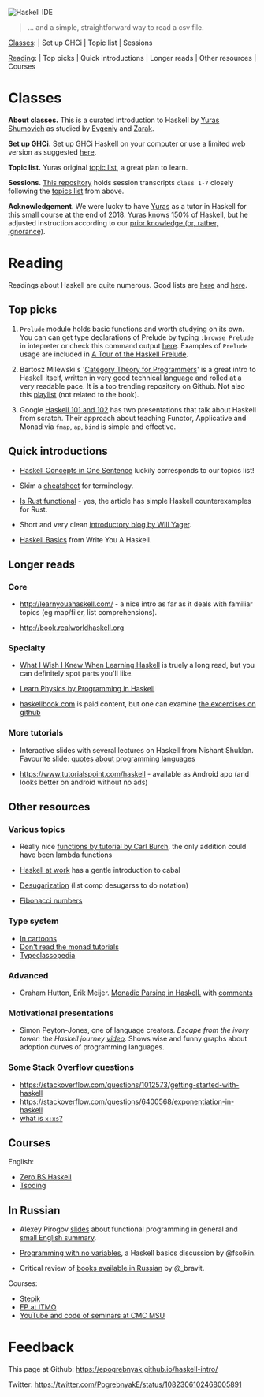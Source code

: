 ![Haskell IDE](https://pbs.twimg.com/media/D_wNe_tXsAExBvF?format=png&name=900x900)

> ... and a simple, straightforward way to read a csv file.


[Classes](#Classes): | Set up GHCi | Topic list | Sessions

[Reading](#Reading): | Top picks | Quick introductions | Longer reads | Other resources | Courses

<!-- 
People cited:

@shumovichy, @BartoszMilewski, @fsoikin, @_bravit, @smdiehl, @carl_burch,
@alex_pir, @binroot
-->

# Classes

**About classes.** This is a curated introduction to Haskell by [Yuras Shumovich](https://twitter.com/shumovichy) as studied by [Evgeniy](https://twitter.com/PogrebnyakE) and [Zarak](https://github.com/zarak).

**Set up GHCi.** Set up GHCi Haskell on your computer or use a limited web version as
suggested [here](setup.md).

**Topic list.** Yuras original [topic list](topics.md), a great plan to learn. 

**Sessions**. [This repository](https://github.com/epogrebnyak/haskell-intro) holds session transcripts `class 1-7` closely following the [topics list](topics.md) from above. 

<!--Hoping to organise the classes for future reference. Also [notes.hs](notes.hs) has unsorted links and code bits.-->

**Acknowledgement**. We were lucky to have [Yuras](https://twitter.com/shumovichy) as a tutor in Haskell for this small course at the end of 2018. Yuras knows 150% of Haskell, but he adjusted instruction according to our [prior knowledge (or, rather, ignorance)](how_we_started.md).


# Reading 

Readings about Haskell are quite numerous. Good lists are [here](https://wiki.haskell.org/Learning_Haskell) and [here](https://stackoverflow.com/questions/1012573/getting-started-with-haskell).


## Top picks

1. `Prelude` module holds basic functions and worth studying on its own. You can can get type declarations of Prelude by typing `:browse Prelude` in intepreter or check this command output [here](browse_prelude.hs). Examples of `Prelude` usage are included in [A Tour of the Haskell Prelude][pre]. 

2. Bartosz Milewski's '[Category Theory for Programmers][ctp]' is a great intro to 
  Haskell itself, written in  very good technical language and rolled at a very readable pace. It is a top trending repository on Github. Not also this [playlist](https://www.youtube.com/playlist?list=PLbgaMIhjbmEnaH_LTkxLI7FMa2HsnawM_) (not related to the book).  

3. Google [Haskell 101 and 102](https://github.com/google/haskell-trainings/releases) has two presentations that talk about Haskell from scratch. Their approach about teaching Functor, Applicative and Monad via  `fmap`, `ap`, `bind` is simple and effective.

[pre]: http://www.cse.chalmers.se/edu/course/TDA555/tourofprelude.html
[ctp]: https://github.com/hmemcpy/milewski-ctfp-pdf


## Quick introductions

- [Haskell Concepts in One Sentence](https://ndrgrnd.net/posts/haskellOneSentence.html) 
  luckily corresponds to our topics list!

- Skim a [cheatsheet](http://cheatsheet.codeslower.com/CheatSheet.pdf) for terminology.

- [Is Rust functional](https://www.fpcomplete.com/blog/2018/10/is-rust-functional) - yes,
  the article has simple Haskell counterexamples for Rust.

- Short and very clean [introductory blog by Will Yager](http://yager.io/CrashCourse/Haskell.html).

- [Haskell Basics](http://dev.stephendiehl.com/fun/001_basics.html) from Write You A Haskell.


## Longer reads

### Core

- <http://learnyouahaskell.com/> - a nice intro as far as it deals with familiar topics (eg map/filer, list comprehensions).

- <http://book.realworldhaskell.org>

### Specialty

- [What I Wish I Knew When Learning Haskell](http://dev.stephendiehl.com/hask/) is truely a long read, but you can definitely spot parts you'll like.  

- [Learn Physics by Programming in Haskell](http://arxiv.org/abs/1412.4880)

- [haskellbook.com](http://haskellbook.com) is paid content, but one can examine [the excercises on github](https://github.com/search?o=desc&q=haskellbook&s=stars&type=Repositories)

### More tutorials

- Interactive slides with several lectures on Haskell from Nishant Shuklan.
  Favourite slide: [quotes about programming languages](http://shuklan.com/haskell/lec01.html#/0/30)

- <https://www.tutorialspoint.com/haskell> - available as Android app (and looks better on android without no ads) 

<!--
#### Other:

- <http://www.cs.nott.ac.uk/~pszgmh/pih.html>
- <http://www.happylearnhaskelltutorial.com/1/first_step.html>
-->


## Other resources

### Various topics

- Really nice [functions by tutorial by Carl Burch](http://www.toves.org/books/hsfun/),
  the only addition could have been lambda functions
  
- [Haskell at work](https://haskell-at-work.com/episodes/2018-05-13-introduction-to-cabal.html) has a gentle introduction to cabal 

- [Desugarization](http://www.haskellforall.com/2014/10/how-to-desugar-haskell-code.html) (list comp desugarss to do notation)  

- [Fibonacci numbers](https://wiki.haskell.org/The_Fibonacci_sequence#Naive_definition)


### Type system

- [In cartoons](http://adit.io/posts/2013-04-17-functors,_applicatives,_and_monads_in_pictures.html)
- [Don't read the monad tutorials](http://dev.stephendiehl.com/hask/#eightfold-path-to-monad-satori)
- [Typeclassopedia](https://wiki.haskell.org/Typeclassopedia) 

### Advanced 

- Graham Hutton, Erik Meijer. [Monadic Parsing in Haskell.](http%3A%2F%2Fwww.cs.nott.ac.uk%2F~pszgmh%2Fpearl.pdf&usg=AOvVaw1BSPFzc6UYlS64ndClR60K) 
with [comments](https://github.com/mini-kep/kep-parser.hs/tree/master/learn-parse)

### Motivational presentations

- Simon Peyton-Jones, one of language creators. _Escape from the ivory tower: the Haskell journey [video](https://www.youtube.com/watch?v=re96UgMk6GQ&feature=youtu.be&t=725)_. 
Shows wise and funny graphs about adoption curves of programming languages.


### Some Stack Overflow questions

- <https://stackoverflow.com/questions/1012573/getting-started-with-haskell>
- <https://stackoverflow.com/questions/6400568/exponentiation-in-haskell>
- [what is `x:xs`?](https://stackoverflow.com/questions/7368926/division-in-haskell)

## Courses

English:

- [Zero BS Haskell](https://github.com/alpacaaa/zero-bullshit-haskell)
- [Tsoding](https://www.youtube.com/channel/UCEbYhDd6c6vngsF5PQpFVWg)


## In Russian

- Alexey Pirogov [slides][asyntax] about functional programming in general and [small English summary](https://twitter.com/PogrebnyakE/status/1107962689958174720?ref_src=twsrc%5Etfw).

[asyntax]: http://bit.ly/332pjaw

- [Programming with no variables](https://ru.stackoverflow.com/a/908911/264569), a Haskell basics discussion by @fsoikin.

- Critical review of [books available in Russian](https://medium.com/@_bravit) by @_bravit. 

Courses: 

- [Stepik](https://stepik.org/course/75/promo)
- [FP at ITMO](https://github.com/jagajaga/FP-Course-ITMO)
- [YouTube and code of seminars at CMC MSU](https://cmc-haskell-2018.github.io)

# Feedback

This page at Github: <https://epogrebnyak.github.io/haskell-intro/>

Twitter: <https://twitter.com/PogrebnyakE/status/1082306102468005891>
